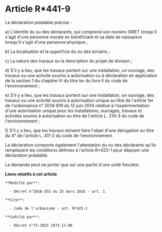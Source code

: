 # Article R*441-9

La déclaration préalable précise : 

a) L'identité du ou des déclarants, qui comprend son numéro SIRET lorsqu'il s'agit d'une personne morale en bénéficiant et sa
date de naissance lorsqu'il s'agit d'une personne physique ; 

b) La localisation et la superficie du ou des terrains ; 

c) La nature des travaux ou la description du projet de division ;

d) S'il y a lieu, que les travaux portent sur une installation, un ouvrage, des travaux ou une activité soumis à autorisation
ou à déclaration en application de la section 1 du chapitre IV du titre Ier du livre II du code de l'environnement ; 

e) S'il y a lieu, que les travaux portent sur une installation, un ouvrage, des travaux ou une activité soumis à autorisation
unique au titre de l'article 1er de l'ordonnance n° 2014-619 du 12 juin 2014 relative à l'expérimentation d'une autorisation
unique pour les installations, ouvrages, travaux et activités soumis à autorisation au titre de l'article L. 214-3 du code de
l'environnement ; 

f) S'il y a lieu, que les travaux doivent faire l'objet d'une dérogation au titre du 4° de l'article L. 411-2 du code de
l'environnement .

La déclaration comporte également l'attestation du ou des déclarants qu'ils remplissent les conditions définies à l'article
R*423-1 pour déposer une déclaration préalable. 

La demande peut ne porter que sur une partie d'une unité foncière.

**Liens relatifs à cet article**

	**Modifié par**:

	  - Décret n°2016-355 du 25 mars 2016 - art. 1

	**Cite**:

	  - Code de l'urbanisme - art. R*423-1

	**Codifié par**:

	  - Décret n°73-1023 1973-11-08
